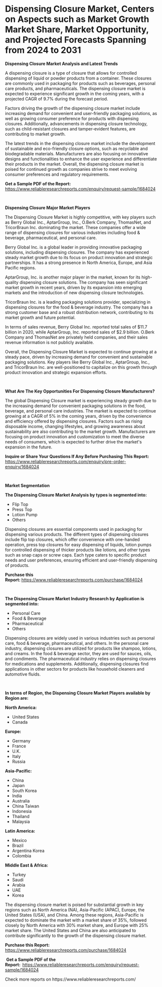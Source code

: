 <p><h1>Dispensing Closure Market, Centers on Aspects such as Market Growth Market Share, Market Opportunity, and Projected Forecasts Spanning from 2024 to 2031</h1></p><p><strong>Dispensing Closure Market Analysis and Latest Trends</strong></p>
<p><p>A dispensing closure is a type of closure that allows for controlled dispensing of liquid or powder products from a container. These closures are commonly used in packaging for products such as beverages, personal care products, and pharmaceuticals. The dispensing closure market is expected to experience significant growth in the coming years, with a projected CAGR of 9.7% during the forecast period.</p><p>Factors driving the growth of the dispensing closure market include increasing demand for convenient and user-friendly packaging solutions, as well as growing consumer preference for products with dispensing closures. Additionally, advancements in dispensing closure technology, such as child-resistant closures and tamper-evident features, are contributing to market growth.</p><p>The latest trends in the dispensing closure market include the development of sustainable and eco-friendly closure options, such as recyclable and biodegradable materials. Manufacturers are also focusing on innovative designs and functionalities to enhance the user experience and differentiate their products in the market. Overall, the dispensing closure market is poised for continued growth as companies strive to meet evolving consumer preferences and regulatory requirements.</p></p>
<p><strong>Get a Sample PDF of the Report:&nbsp;</strong> <a href="https://www.reliableresearchreports.com/enquiry/request-sample/1684024">https://www.reliableresearchreports.com/enquiry/request-sample/1684024</a></p>
<p>&nbsp;</p>
<p><strong>Dispensing Closure Major Market Players</strong></p>
<p><p>The Dispensing Closure Market is highly competitive, with key players such as Berry Global Inc., AptarGroup, Inc., O.Berk Company, ThomasNet, and TricorBraun Inc. dominating the market. These companies offer a wide range of dispensing closures for various industries including food & beverage, pharmaceutical, and personal care.</p><p>Berry Global Inc. is a global leader in providing innovative packaging solutions, including dispensing closures. The company has experienced steady market growth due to its focus on product innovation and strategic partnerships. It has a strong presence in North America, Europe, and Asia Pacific regions.</p><p>AptarGroup, Inc. is another major player in the market, known for its high-quality dispensing closure solutions. The company has seen significant market growth in recent years, driven by its expansion into emerging markets and the introduction of new dispensing closure technologies.</p><p>TricorBraun Inc. is a leading packaging solutions provider, specializing in dispensing closures for the food & beverage industry. The company has a strong customer base and a robust distribution network, contributing to its market growth and future potential.</p><p>In terms of sales revenue, Berry Global Inc. reported total sales of $11.7 billion in 2020, while AptarGroup, Inc. reported sales of $2.9 billion. O.Berk Company and ThomasNet are privately held companies, and their sales revenue information is not publicly available.</p><p>Overall, the Dispensing Closure Market is expected to continue growing at a steady pace, driven by increasing demand for convenient and sustainable packaging solutions. Key players like Berry Global Inc., AptarGroup, Inc., and TricorBraun Inc. are well-positioned to capitalize on this growth through product innovation and strategic expansion efforts.</p></p>
<p>&nbsp;</p>
<p><strong>What Are The Key Opportunities For Dispensing Closure Manufacturers?</strong></p>
<p><p>The global Dispensing Closure market is experiencing steady growth due to the increasing demand for convenient packaging solutions in the food, beverage, and personal care industries. The market is expected to continue growing at a CAGR of 5% in the coming years, driven by the convenience and efficiency offered by dispensing closures. Factors such as rising disposable income, changing lifestyles, and growing awareness about sustainability are also contributing to the market growth. Manufacturers are focusing on product innovation and customization to meet the diverse needs of consumers, which is expected to further drive the market's expansion in the future.</p></p>
<p><strong>Inquire or Share Your Questions If Any Before Purchasing This Report:</strong> <a href="https://www.reliableresearchreports.com/enquiry/pre-order-enquiry/1684024">https://www.reliableresearchreports.com/enquiry/pre-order-enquiry/1684024</a></p>
<p>&nbsp;</p>
<p><strong>Market Segmentation</strong></p>
<p><strong>The Dispensing Closure Market Analysis by types is segmented into:</strong></p>
<p><ul><li>Flip Top</li><li>Press Top</li><li>Lotion Pump</li><li>Others</li></ul></p>
<p><p>Dispensing closures are essential components used in packaging for dispensing various products. The different types of dispensing closures include flip top closures, which offer convenience with one-handed operation, press top closures for easy dispensing of liquids, lotion pumps for controlled dispensing of thicker products like lotions, and other types such as snap caps or screw caps. Each type caters to specific product needs and user preferences, ensuring efficient and user-friendly dispensing of products.</p></p>
<p><strong>Purchase this Report:&nbsp;</strong><a href="https://www.reliableresearchreports.com/purchase/1684024">https://www.reliableresearchreports.com/purchase/1684024</a></p>
<p>&nbsp;</p>
<p><strong>The Dispensing Closure Market Industry Research by Application is segmented into:</strong></p>
<p><ul><li>Personal Care</li><li>Food & Beverage</li><li>Pharmaceutical</li><li>Others</li></ul></p>
<p><p>Dispensing closures are widely used in various industries such as personal care, food & beverage, pharmaceutical, and others. In the personal care industry, dispensing closures are utilized for products like shampoo, lotions, and creams. In the food & beverage sector, they are used for sauces, oils, and condiments. The pharmaceutical industry relies on dispensing closures for medications and supplements. Additionally, dispensing closures find applications in other sectors for products like household cleaners and automotive fluids.</p></p>
<p>&nbsp;</p>
<p><strong>In terms of Region, the Dispensing Closure Market Players available by Region are:</strong></p>
<p>
    <p> <strong> North America: </strong>
        <ul>
            <li>United States</li>
            <li>Canada</li>
        </ul>
        </p> 
    <p> <strong> Europe: </strong>
        <ul>
            <li>Germany</li>
            <li>France</li>
            <li>U.K.</li>
            <li>Italy</li>
            <li>Russia</li>
        </ul>
        </p> 
    <p> <strong> Asia-Pacific: </strong>
        <ul>
            <li>China</li>
            <li>Japan</li>
            <li>South Korea</li>
            <li>India</li>
            <li>Australia</li>
            <li>China Taiwan</li>
            <li>Indonesia</li>
            <li>Thailand</li>
            <li>Malaysia</li>
        </ul>
        </p> 
    <p> <strong> Latin America: </strong>
        <ul>
            <li>Mexico</li>
            <li>Brazil</li>
            <li>Argentina Korea</li>
            <li>Colombia</li>
        </ul>
        </p> 
    <p> <strong> Middle East & Africa: </strong>
        <ul>
            <li>Turkey</li>
            <li>Saudi</li>
            <li>Arabia</li>
            <li>UAE</li>
            <li>Korea</li>
        </ul>
    </p>
    </p>
<p><p>The dispensing closure market is poised for substantial growth in key regions such as North America (NA), Asia-Pacific (APAC), Europe, the United States (USA), and China. Among these regions, Asia-Pacific is expected to dominate the market with a market share of 35%, followed closely by North America with 30% market share, and Europe with 25% market share. The United States and China are also anticipated to contribute significantly to the growth of the dispensing closure market.</p></p>
<p><strong>Purchase this Report: </strong><a href="https://www.reliableresearchreports.com/purchase/1684024">https://www.reliableresearchreports.com/purchase/1684024</a></p>
<p>&nbsp;<strong>Get a Sample PDF of the Report:&nbsp;&nbsp;</strong><a href="https://www.reliableresearchreports.com/enquiry/request-sample/1684024">https://www.reliableresearchreports.com/enquiry/request-sample/1684024</a></p>
<p><strong></strong></p>
<p>Check more reports on https://www.reliableresearchreports.com/</p>
